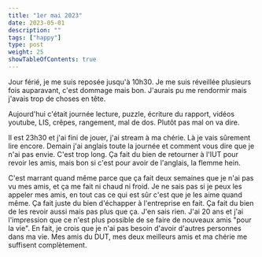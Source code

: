 ```yaml
---
title: "1er mai 2023"
date: 2023-05-01
description: ""
tags: ["happy"]
type: post
weight: 25
showTableOfContents: true
---
```

Jour férié, je me suis reposée jusqu'à 10h30. Je me suis réveillée plusieurs fois auparavant, c'est dommage mais bon. J'aurais pu me rendormir mais j'avais trop de choses en tête.

Aujourd'hui c'était journée lecture, puzzle, écriture du rapport, vidéos youtube, LIS, crêpes, rangement, mal de dos. Plutôt pas mal on va dire.

Il est 23h30 et j'ai fini de jouer, j'ai stream à ma chérie. Là je vais sûrement lire encore. Demain j'ai anglais toute la journée et comment vous dire que je n'ai pas envie. C'est trop long. Ça fait du bien de retourner à l'IUT pour revoir les amis, mais bon si c'est pour avoir de l'anglais, la flemme hein.

C'est marrant quand même parce que ça fait deux semaines que je n'ai pas vu mes amis, et ça me fait ni chaud ni froid. Je ne sais pas si je peux les appeler mes amis, en tout cas ce qui est sûr c'est que je les aime quand même. Ça fait juste du bien d'échapper à l'entreprise en fait. Ça fait du bien de les revoir aussi mais pas plus que ça. J'en sais rien. J'ai 20 ans et j'ai l'impression que ce n'est plus possible de se faire de nouveaux amis "pour la vie". En fait, je crois que je n'ai pas besoin d'avoir d'autres personnes dans ma vie. Mes amis du DUT, mes deux meilleurs amis et ma chérie me suffisent complètement.